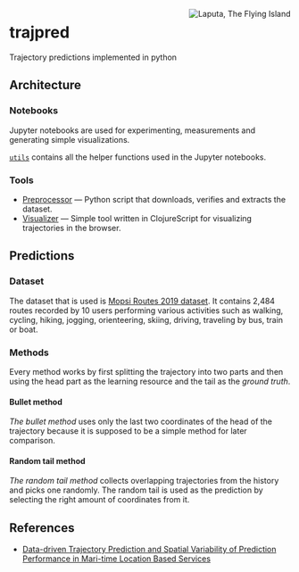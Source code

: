 <img alt="Laputa, The Flying Island"
     src="https://upload.wikimedia.org/wikipedia/commons/4/44/Laputa_-_Grandville.jpg"
     align="right"
/>

# trajpred
Trajectory predictions implemented in python

## Architecture

### Notebooks

Jupyter notebooks are used for experimenting, measurements and generating simple visualizations.

[`utils`](./notebooks/utils/) contains all the helper functions used in the Jupyter notebooks.

### Tools

* [Preprocessor](./tools/preprocessor/) &mdash; Python script that downloads, verifies and extracts the dataset.
* [Visualizer](./tools/visualizer/) &mdash; Simple tool written in ClojureScript for visualizing trajectories in the browser.

## Predictions

### Dataset
The dataset that is used is [Mopsi Routes 2019 dataset](http://cs.uef.fi/mopsi/routes/2019/). It contains 2,484 routes recorded by 10 users performing various activities such as walking, cycling, hiking, jogging, orienteering, skiing, driving, traveling by bus, train or boat.

### Methods
Every method works by first splitting the trajectory into two parts and then using the head part as the learning resource and the tail as the *ground truth*.

#### Bullet method
*The bullet method* uses only the last two coordinates of the head of the trajectory because it is supposed to be a simple method for later comparison.

#### Random tail method
*The random tail method* collects overlapping trajectories from the history and picks one randomly. The random tail is used as the prediction by selecting the right amount of coordinates from it.

## References

* [Data-driven Trajectory Prediction and Spatial Variability of Prediction Performance in Mari-time Location Based Services](https://www.zora.uzh.ch/id/eprint/177490/1/LBS_2019.pdf)

